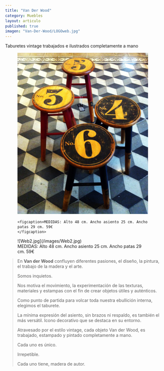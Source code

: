 ```yaml
---
title: "Van Der Wood"
category: Muebles
layout: articulo
published: true
imagen: "Van-Der-Wood/LOGOweb.jpg"
---
```


Taburetes vintage trabajados e ilustrados completamente a mano
<figure>
	<a href="/images/Van-Der-Wood/Web2.jpg"><img src="/images/Van-Der-Wood/Web2.jpg" alt="image"></a>

	<figcaption>MEDIDAS: Alto 48 cm. Ancho asiento 25 cm. Ancho patas 29 cm. 59€	
    </figcaption>
</figure>

<figure>
	![Web2.jpg](/images/Web2.jpg)
	<figcaption>MEDIDAS: Alto 48 cm. Ancho asiento 25 cm. Ancho patas 29 cm. 59€	
    </figcaption>
</figure>

>En **Van der Wood** confluyen diferentes pasiones, el diseño, la pintura, el trabajo de la madera y el arte.
>
>Somos inquietos.
>
>Nos motiva el movimiento, la experimentación de las texturas, materiales y estampas con el fin de crear objetos útiles y auténticos.
>
>Como punto de partida para volcar toda nuestra ebullición interna, elegimos el taburete.
>
>La mínima expresión del asiento, sin brazos ni respaldo, es también el más versátil. Icono decorativo que se destaca en su entorno.
>
>Atravesado por el estilo vintage, cada objeto Van der Wood, es trabajado, estampado y pintado completamente a mano. 
> 
>Cada uno es único.
>
>Irrepetible.
>
>Cada uno tiene, madera de autor.

